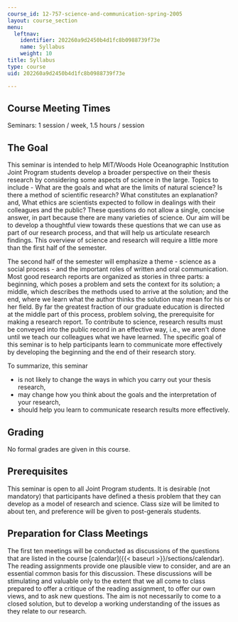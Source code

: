```yaml
---
course_id: 12-757-science-and-communication-spring-2005
layout: course_section
menu:
  leftnav:
    identifier: 202260a9d2450b4d1fc8b0988739f73e
    name: Syllabus
    weight: 10
title: Syllabus
type: course
uid: 202260a9d2450b4d1fc8b0988739f73e

---
```


Course Meeting Times
--------------------

Seminars: 1 session / week, 1.5 hours / session

The Goal
--------

This seminar is intended to help MIT/Woods Hole Oceanographic Institution Joint Program students develop a broader perspective on their thesis research by considering some aspects of science in the large. Topics to include - What are the goals and what are the limits of natural science? Is there a method of scientific research? What constitutes an explanation? and, What ethics are scientists expected to follow in dealings with their colleagues and the public? These questions do not allow a single, concise answer, in part because there are many varieties of science. Our aim will be to develop a thoughtful view towards these questions that we can use as part of our research process, and that will help us articulate research findings. This overview of science and research will require a little more than the first half of the semester.

The second half of the semester will emphasize a theme - science as a social process - and the important roles of written and oral communication. Most good research reports are organized as stories in three parts: a beginning, which poses a problem and sets the context for its solution; a middle, which describes the methods used to arrive at the solution; and the end, where we learn what the author thinks the solution may mean for his or her field. By far the greatest fraction of our graduate education is directed at the middle part of this process, problem solving, the prerequisite for making a research report. To contribute to science, research results must be conveyed into the public record in an effective way, i.e., we aren't done until we teach our colleagues what we have learned. The specific goal of this seminar is to help participants learn to communicate more effectively by developing the beginning and the end of their research story.

To summarize, this seminar

*   is not likely to change the ways in which you carry out your thesis research,
*   may change how you think about the goals and the interpretation of your research,
*   should help you learn to communicate research results more effectively.

Grading
-------

No formal grades are given in this course.

Prerequisites
-------------

This seminar is open to all Joint Program students. It is desirable (not mandatory) that participants have defined a thesis problem that they can develop as a model of research and science. Class size will be limited to about ten, and preference will be given to post-generals students.

Preparation for Class Meetings
------------------------------

The first ten meetings will be conducted as discussions of the questions that are listed in the course [calendar]({{< baseurl >}}/sections/calendar). The reading assignments provide one plausible view to consider, and are an essential common basis for this discussion. These discussions will be stimulating and valuable only to the extent that we all come to class prepared to offer a critique of the reading assignment, to offer our own views, and to ask new questions. The aim is not necessarily to come to a closed solution, but to develop a working understanding of the issues as they relate to our research.